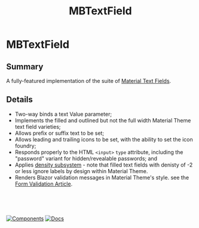﻿---
uid: C.MBTextField
title: MBTextField
---
# MBTextField

## Summary

A fully-featured implementation of the suite of [Material Text Fields](https://github.com/material-components/material-components-web/tree/v9.0.0/packages/mdc-textfield#text-field).

## Details

- Two-way binds a text Value parameter;
- Implements the filled and outlined but not the full width Material Theme text field varieties;
- Allows prefix or suffix text to be set;
- Allows leading and trailing icons to be set, with the ability to set the icon foundry;
- Responds properly to the HTML `<input>` `type` attribute, including the "password" variant for hidden/revealable passwords; and
- Applies [density subsystem](xref:A.Density) - note that filled text fields with denisty of -2 or less ignore labels by design within Material Theme.
- Renders Blazor validation messages in Material Theme's style. see the [Form Validation Article](xref:A.FormValidation).

&nbsp;

&nbsp;

[![Components](https://img.shields.io/static/v1?label=Components&message=Core&color=blue)](xref:A.CoreComponents)
[![Docs](https://img.shields.io/static/v1?label=API%20Documentation&message=MBTextField&color=brightgreen)](xref:Material.Blazor.MBTextField)
